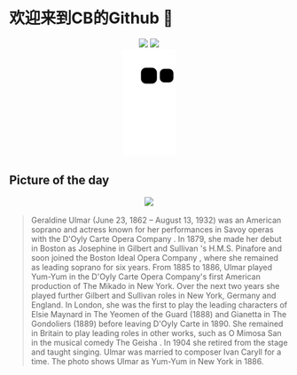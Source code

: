 
# 欢迎来到CB的Github 👋

<div align="center">
  <img height="137px" src="https://github-readme-stats.vercel.app/api?username=SuperCB&show_icons=true&theme=radical" />
  <img height="137px" src="https://github-readme-stats.vercel.app/api/top-langs/?username=SuperCB&hide_title=true&hide_border=true&layout=compact&langs_count=6&text_color=000&icon_color=fff" />
</div>


<div align="center">
    <img src="./contribution-snake/github-contribution-grid-snake.svg" />
</div>



## Picture of the day
<div align="center">
  <img width=400px src="https://upload.wikimedia.org/wikipedia/commons/thumb/2/27/Geraldine_Ulmar_in_Gilbert_and_Sullivan%27s_The_Mikado_-_photograph_only.jpg/500px-Geraldine_Ulmar_in_Gilbert_and_Sullivan%27s_The_Mikado_-_photograph_only.jpg" />
</div>

>Geraldine Ulmar  (June 23, 1862 – August 13, 1932) was an American  soprano  and actress known for her performances in  Savoy operas  with the  D'Oyly Carte Opera Company . In 1879, she made her debut in  Boston  as Josephine in  Gilbert and Sullivan 's  H.M.S. Pinafore  and soon joined the  Boston Ideal Opera Company , where she remained as leading soprano for six years. From 1885 to 1886, Ulmar played Yum-Yum in the D'Oyly Carte Opera Company's first American production of  The Mikado  in New York. Over the next two years she played further Gilbert and Sullivan roles in New York, Germany and England. In London, she was the first to play the leading characters of Elsie Maynard in  The Yeomen of the Guard  (1888) and Gianetta in  The Gondoliers  (1889) before leaving D'Oyly Carte in 1890. She remained in Britain to play leading roles in other works, such as O Mimosa San in the  musical comedy   The Geisha . In 1904 she retired from the stage and taught singing. Ulmar was married to composer  Ivan Caryll  for a time. The photo shows Ulmar as Yum-Yum in New York in 1886.


